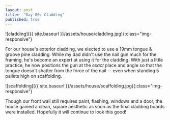 ```yaml
---
layout: post
title:  "Day 80: Cladding"
published: true
---
```


![cladding]({{ site.baseurl }}/assets/house/cladding.jpg){:class="img-responsive"}

For our house's exterior cladding, we elected to use a 19mm tongue & groove pine cladding. While my dad didn't use the nail gun much for the framing, he's become an expert at using it for the cladding. With just a little practice, he now positions the gun at the *exact* place and angle so that the tongue doesn't shatter from the force of the nail -- even when standing 5 pallets high on scaffolding.

![scaffolding]({{ site.baseurl }}/assets/house/scaffolding.jpg){:class="img-responsive"}

Though our front wall still requires paint, flashing, windows and a door, the house gained a clean, square aesthetic as soon as the final cladding boards were installed. Hopefully it will continue to look this good!
